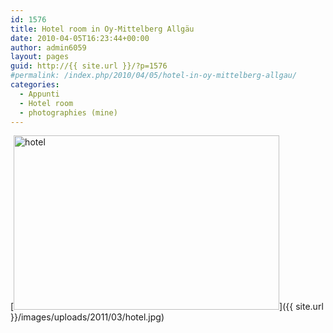 ```yaml
---
id: 1576
title: Hotel room in Oy-Mittelberg Allgäu
date: 2010-04-05T16:23:44+00:00
author: admin6059
layout: pages
guid: http://{{ site.url }}/?p=1576
#permalink: /index.php/2010/04/05/hotel-in-oy-mittelberg-allgau/
categories:
  - Appunti
  - Hotel room
  - photographies (mine)
---
```

[<img class="aligncenter size-full wp-image-1574" title="hotel" src="{{ site.url }}/images/uploads/2011/03/hotel.jpg" alt="hotel" width="425" height="279" srcset="{{ site.url }}/images/uploads/2011/03/hotel.jpg 425w, {{ site.url }}/images/uploads/2011/03/hotel-300x197.jpg 300w" sizes="(max-width: 425px) 100vw, 425px" />]({{ site.url }}/images/uploads/2011/03/hotel.jpg)